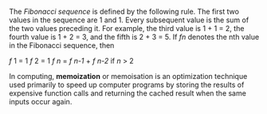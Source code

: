 The _Fibonacci sequence_ is defined by the following rule. The first two values in the sequence are 1 and 1. Every subsequent value is the sum of the two values preceding it. For example, the third value is 1 + 1 = 2, the fourth value is 1 + 2 = 3, and the fifth is 2 + 3 = 5. If _fn_ denotes the nth value in the Fibonacci sequence, then

 _f_ 1 = 1
_f_ 2 = 1
_f_ _n_ = _f_ _n-1_ + _f_ _n-2_ if _n_ > 2 

In computing, **memoization** or memoisation is an optimization technique used primarily to speed up computer programs by storing the results of expensive function calls and returning the cached result when the same inputs occur again. 